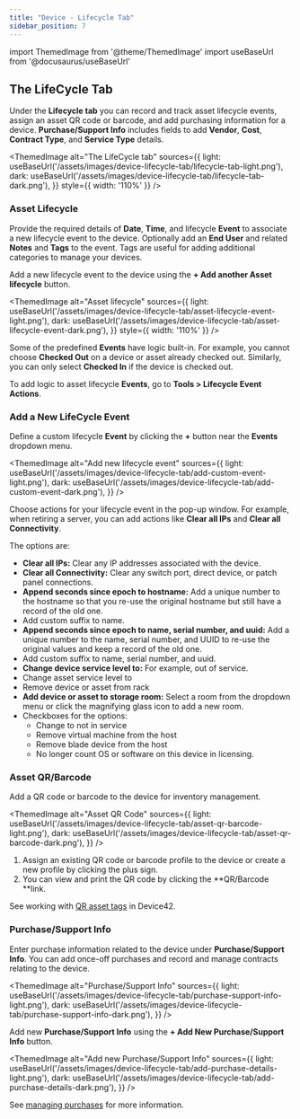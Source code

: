 ```yaml
---
title: "Device - Lifecycle Tab"
sidebar_position: 7
---
```


import ThemedImage from '@theme/ThemedImage'
import useBaseUrl from '@docusaurus/useBaseUrl'

## The LifeCycle Tab

Under the **Lifecycle tab** you can record and track asset lifecycle events, assign an asset QR code or barcode, and add purchasing information for a device. **Purchase/Support Info** includes fields to add **Vendor**, **Cost**, **Contract Type**, and **Service Type** details.

<ThemedImage
  alt="The LifeCycle tab"
  sources={{
    light: useBaseUrl('/assets/images/device-lifecycle-tab/lifecycle-tab-light.png'),
    dark: useBaseUrl('/assets/images/device-lifecycle-tab/lifecycle-tab-dark.png'),
  }}
  style={{ width: '110%' }} 
/>

### Asset Lifecycle

Provide the required details of **Date**, **Time**, and lifecycle **Event** to associate a new lifecycle event to the device. Optionally add an **End User** and related **Notes** and **Tags** to the event. Tags are useful for adding additional categories to manage your devices.

Add a new lifecycle event to the device using the **+ Add another Asset lifecycle** button. 

<ThemedImage
  alt="Asset lifecycle"
  sources={{
    light: useBaseUrl('/assets/images/device-lifecycle-tab/asset-lifecycle-event-light.png'),
    dark: useBaseUrl('/assets/images/device-lifecycle-tab/asset-lifecycle-event-dark.png'),
  }}
  style={{ width: '110%' }} 
/>

Some of the predefined **Events** have logic built-in. For example, you cannot choose **Checked Out** on a device or asset already checked out. Similarly, you can only select **Checked In** if the device is checked out.

To add logic to asset lifecycle **Events**, go to **Tools > Lifecycle Event Actions**.

### Add a New LifeCycle Event

Define a custom lifecycle **Event** by clicking the **+** button near the **Events** dropdown menu.

<ThemedImage
  alt="Add new lifecycle event"
  sources={{
    light: useBaseUrl('/assets/images/device-lifecycle-tab/add-custom-event-light.png'),
    dark: useBaseUrl('/assets/images/device-lifecycle-tab/add-custom-event-dark.png'),
  }}
/>

Choose actions for your lifecycle event in the pop-up window. For example, when retiring a server, you can add actions like **Clear all IPs** and **Clear all Connectivity**.

The options are: 

- **Clear all IPs:** Clear any IP addresses associated with the device.
- **Clear all Connectivity:** Clear any switch port, direct device, or patch panel connections.
- **Append seconds since epoch to hostname:** Add a unique number to the hostname so that you re-use the original hostname but still have a record of the old one.
- Add custom suffix to name.
- **Append seconds since epoch to name, serial number, and uuid:** Add a unique number to the name, serial number, and UUID to re-use the original values and keep a record of the old one.
- Add custom suffix to name, serial number, and uuid.
- **Change device service level to:** For example, out of service.
- Change asset service level to
- Remove device or asset from rack
- **Add device or asset to storage room:** Select a room from the dropdown menu or click the magnifying glass icon to add a new room.
- Checkboxes for the options:
  - Change to not in service
  - Remove virtual machine from the host
  - Remove blade device from the host
  - No longer count OS or software on this device in licensing.

### Asset QR/Barcode

Add a QR code or barcode to the device for inventory management.

<ThemedImage
  alt="Asset QR Code"
  sources={{
    light: useBaseUrl('/assets/images/device-lifecycle-tab/asset-qr-barcode-light.png'),
    dark: useBaseUrl('/assets/images/device-lifecycle-tab/asset-qr-barcode-dark.png'),
  }}
/>

1. Assign an existing QR code or barcode profile to the device or create a new profile by clicking the plus sign.
2. You can view and print the QR code by clicking the **QR/Barcode **link.

See working with [QR asset tags](infrastructure-management/mobile-inventory/understanding-qr-and-bar-codes-in-device42.md) in Device42.

### Purchase/Support Info

Enter purchase information related to the device under **Purchase/Support Info**. You can add once-off purchases and record and manage contracts relating to the device. 

<ThemedImage
  alt="Purchase/Support Info"
  sources={{
    light: useBaseUrl('/assets/images/device-lifecycle-tab/purchase-support-info-light.png'),
    dark: useBaseUrl('/assets/images/device-lifecycle-tab/purchase-support-info-dark.png'),
  }}
/>

Add new **Purchase/Support Info** using the **+ Add New Purchase/Support Info** button.

<ThemedImage
  alt="Add new Purchase/Support Info"
  sources={{
    light: useBaseUrl('/assets/images/device-lifecycle-tab/add-purchase-details-light.png'),
    dark: useBaseUrl('/assets/images/device-lifecycle-tab/add-purchase-details-dark.png'),
  }}
/>

See [managing purchases](infrastructure-management/accounting/purchases.md) for more information.